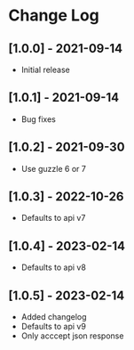 # Change Log

## [1.0.0] - 2021-09-14

 - Initial release

## [1.0.1] - 2021-09-14

 - Bug fixes

## [1.0.2] - 2021-09-30

 - Use guzzle 6 or 7

## [1.0.3] - 2022-10-26

 - Defaults to api v7

## [1.0.4] - 2023-02-14

 - Defaults to api v8

## [1.0.5] - 2023-02-14

 - Added changelog
 - Defaults to api v9
 - Only acccept json response